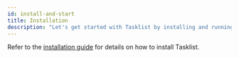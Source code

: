 ```yaml
---
id: install-and-start
title: Installation
description: "Let's get started with Tasklist by installing and running with these simple methods."
---
```


Refer to the [installation guide](/self-managed/installation/overview.md) for details on how to install Tasklist.
